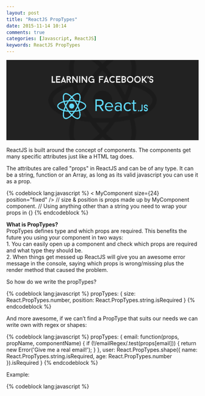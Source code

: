 ```yaml
---
layout: post
title: "ReactJS PropTypes"
date: 2015-11-14 10:14
comments: true
categories: [Javascript, ReactJS]
keywords: ReactJS PropTypes
---
```


<p>
  <img src="/images/reactjs.png" width="600" alt="ReactJS PropTypes" />
</p>

<p>
  ReactJS is built around the concept of components. The components get many specific attributes just like a HTML tag does.
</p>

<p>
  The attributes are called "props" in ReactJS and can be of any type. It can be a string, function or an Array, as long as its valid javascript you can use it as a prop.
</p>

{% codeblock lang:javascript %}
< MyComponent size={24} position="fixed" /> 
// size & position is props made up by MyComponent component.
// Using anything other than a string you need to wrap your props in {}
{% endcodeblock %}

<p>
  <strong>What is PropTypes?</strong><br/>
  PropTypes defines type and which props are required. This benefits the future you using your component in two ways:<br/>
  1. You can easily open up a component and check which props are required and what type they should be.<br/>
  2. When things get messed up ReactJS will give you an awesome error message in the console, saying which props is wrong/missing plus the render method that caused the problem.
</p>

<p>
  So how do we write the propTypes?
</p>

{% codeblock lang:javascript %}
propTypes: {
  size: React.PropTypes.number,
  position: React.PropTypes.string.isRequired
}
{% endcodeblock %}

<p>
  And more awesome, if we can’t find a PropType that suits our needs we can write own with regex or shapes:
</p>

{% codeblock lang:javascript %}
propTypes: {
  email: function(props, propName, componentName) {
    if (!/emailRegex/.test(props[email])) {
      return new Error('Give me a real email!');
    }
  },
  user: React.PropTypes.shape({
    name: React.PropTypes.string.isRequired,
    age: React.PropTypes.number
  }).isRequired
}
{% endcodeblock %}

<p>
  Example:
</p>

{% codeblock lang:javascript %}
<!DOCTYPE html>
<html>
  <head>
    <meta charset="UTF-8" />
    <title>ReactJS PropTypes</title>
    <script src="react.js"></script>
    <script src="JSXTransformer.js"></script>
  </head>
  <body>
    <script type="text/javascript">
      var Profile = React.createClass({
        getDefaultProps: function() {
          return {
            name: 'This is a default prop',
            age: 0,
            activate: true
          }
        },
        propTypes: {
          name: React.PropTypes.string,
          age: React.PropTypes.number.isRequired,
          activate: React.PropTypes.bool.isRequired
        },
        render: function() {
          return(
            <div>
              <h1>Name: {this.props.name}</h1>
              <h1>Age: {this.props.age}</h1>
              <h1>Activate: {this.props.activate}</h1>
            </div>
          );
        }
      });

      React.render(<Profile name="Bunlong" age={0} activate={true} />, document.body);
    </script>
  </body>
</html>
{% endcodeblock %}

<p>
  So far so good, That's it!!! See ya!!! :)
</p>

